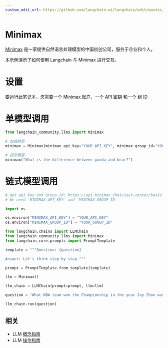 ```yaml
---
custom_edit_url: https://github.com/langchain-ai/langchain/edit/master/docs/docs/integrations/llms/minimax.ipynb
---
```


# Minimax

[Minimax](https://api.minimax.chat) 是一家提供自然语言处理模型的中国初创公司，服务于企业和个人。

本示例演示了如何使用 Langchain 与 Minimax 进行交互。

# 设置

要运行此笔记本，您需要一个 [Minimax 账户](https://api.minimax.chat)、一个 [API 密钥](https://api.minimax.chat/user-center/basic-information/interface-key) 和一个 [组 ID](https://api.minimax.chat/user-center/basic-information)

# 单模型调用


```python
from langchain_community.llms import Minimax
```


```python
# 加载模型
minimax = Minimax(minimax_api_key="YOUR_API_KEY", minimax_group_id="YOUR_GROUP_ID")
```


```python
# 提示模型
minimax("What is the difference between panda and bear?")
```

# 链式模型调用


```python
# get api_key and group_id: https://api.minimax.chat/user-center/basic-information
# We need `MINIMAX_API_KEY` and `MINIMAX_GROUP_ID`

import os

os.environ["MINIMAX_API_KEY"] = "YOUR_API_KEY"
os.environ["MINIMAX_GROUP_ID"] = "YOUR_GROUP_ID"
```


```python
from langchain.chains import LLMChain
from langchain_community.llms import Minimax
from langchain_core.prompts import PromptTemplate
```


```python
template = """Question: {question}

Answer: Let's think step by step."""

prompt = PromptTemplate.from_template(template)
```


```python
llm = Minimax()
```


```python
llm_chain = LLMChain(prompt=prompt, llm=llm)
```


```python
question = "What NBA team won the Championship in the year Jay Zhou was born?"

llm_chain.run(question)
```

## 相关

- LLM [概念指南](/docs/concepts/#llms)
- LLM [操作指南](/docs/how_to/#llms)